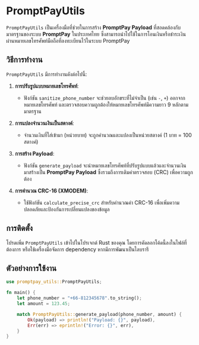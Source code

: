 # PromptPayUtils

`PromptPayUtils` เป็นเครื่องมือที่ช่วยในการสร้าง **PromptPay Payload** ที่สอดคล้องกับมาตรฐานของระบบ **PromptPay** ในประเทศไทย ซึ่งสามารถนำไปใช้ในการโอนเงินหรือชำระเงินผ่านหมายเลขโทรศัพท์มือถือที่ลงทะเบียนไว้ในระบบ PromptPay

## วิธีการทำงาน

`PromptPayUtils` มีการทำงานดังต่อไปนี้:

1. **การปรับรูปแบบหมายเลขโทรศัพท์**:
   - ฟังก์ชัน `sanitize_phone_number` จะช่วยลบอักขระที่ไม่จำเป็น (เช่น `-`, `+`) ออกจากหมายเลขโทรศัพท์ และตรวจสอบความถูกต้องให้หมายเลขโทรศัพท์มีความยาว 9 หลักตามมาตรฐาน

2. **การแปลงจำนวนเงินเป็นสตางค์**:
   - จำนวนเงินที่ใส่เข้ามา (หน่วยบาท) จะถูกคำนวณและแปลงเป็นหน่วยสตางค์ (1 บาท = 100 สตางค์)

3. **การสร้าง Payload**:
   - ฟังก์ชัน `generate_payload` จะนำหมายเลขโทรศัพท์ที่ปรับรูปแบบแล้วและจำนวนเงิน มาสร้างเป็น **PromptPay Payload** ซึ่งรวมถึงการเติมค่าตรวจสอบ (CRC) เพื่อความถูกต้อง

4. **การคำนวณ CRC-16 (XMODEM)**:
   - ใช้ฟังก์ชัน `calculate_precise_crc` สำหรับคำนวณค่า CRC-16 เพื่อเพิ่มความปลอดภัยและป้องกันการเปลี่ยนแปลงของข้อมูล

## การติดตั้ง

โปรดเพิ่ม `PromptPayUtils` เข้าไปในโปรเจกต์ Rust ของคุณ โดยการคัดลอกโค้ดนี้ลงในไฟล์ที่ต้องการ หรือใช้เครื่องมือจัดการ dependency หากมีการพัฒนาเป็นไลบรารี

## ตัวอย่างการใช้งาน

```rust
use promptpay_utils::PromptPayUtils;

fn main() {
    let phone_number = "+66-812345678".to_string();
    let amount = 123.45;

    match PromptPayUtils::generate_payload(phone_number, amount) {
        Ok(payload) => println!("Payload: {}", payload),
        Err(err) => eprintln!("Error: {}", err),
    }
}
